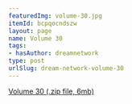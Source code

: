 ```yaml
---
featuredImg: volume-30.jpg
itemId: bcpqocndszw
layout: page
name: Volume 30
tags:
- hasAuthor: dreamnetwork
type: post
urlSlug: dream-network-volume-30
---
```

<a href="../files/Volume_30.zip" download>Volume 30 (.zip file, 6mb)</a>